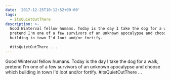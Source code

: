 ```yaml
---
date: '2017-12-25T10:12:52+00:00'
tags:
  - itsQuietOutThere
description: >-
  Good Winterval fellow humans. Today is the day I take the dog for a walk,
  pretend I'm one of a few survivors of an unknown apocalypse and choose which
  building in town I'd loot and/or fortify. 

  #itsQuietOutThere ...
---
```

Good Winterval fellow humans. Today is the day I take the dog for a walk, pretend I'm one of a few survivors of an unknown apocalypse and choose which building in town I'd loot and/or fortify. 
#itsQuietOutThere ...
